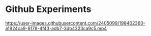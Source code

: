 Github Experiments
======================




https://user-images.githubusercontent.com/2405099/198402360-a1924ca9-8178-4f43-adb7-3db4323ca9c5.mp4

